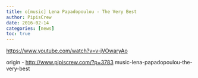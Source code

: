 ```yaml
---
title: o[music] Lena Papadopoulou - The Very Best
author: PipisCrew
date: 2016-02-14
categories: [news]
toc: true
---
```


https://www.youtube.com/watch?v=v-jVOwaryAo

origin - http://www.pipiscrew.com/?p=3783 music-lena-papadopoulou-the-very-best